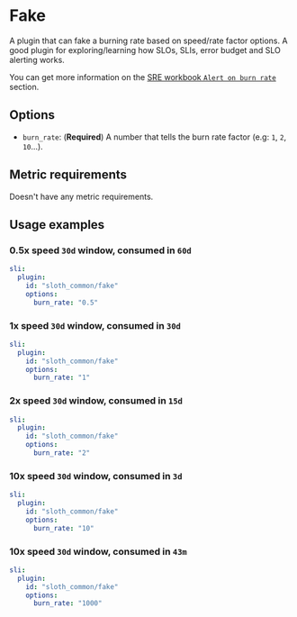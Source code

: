# Fake

A plugin that can fake a burning rate based on speed/rate factor options. A good plugin for exploring/learning how SLOs, SLIs, error budget and SLO alerting works.

You can get more information on the [SRE workbook `Alert on burn rate`][examples-sre-book] section.

## Options

- `burn_rate`: (**Required**) A number that tells the burn rate factor (e.g: `1`, `2`, `10`...).

## Metric requirements

Doesn't have any metric requirements.

## Usage examples

### 0.5x speed `30d` window, consumed in `60d`

```yaml
sli:
  plugin:
    id: "sloth_common/fake"
    options:
      burn_rate: "0.5"
```

### 1x speed `30d` window, consumed in `30d`

```yaml
sli:
  plugin:
    id: "sloth_common/fake"
    options:
      burn_rate: "1"
```

### 2x speed `30d` window, consumed in `15d`

```yaml
sli:
  plugin:
    id: "sloth_common/fake"
    options:
      burn_rate: "2"
```

### 10x speed `30d` window, consumed in `3d`

```yaml
sli:
  plugin:
    id: "sloth_common/fake"
    options:
      burn_rate: "10"
```

### 10x speed `30d` window, consumed in `43m`

```yaml
sli:
  plugin:
    id: "sloth_common/fake"
    options:
      burn_rate: "1000"
```

[examples-sre-book]: https://sre.google/workbook/alerting-on-slos/#burn_rates_and_time_to_complete_budget_ex
